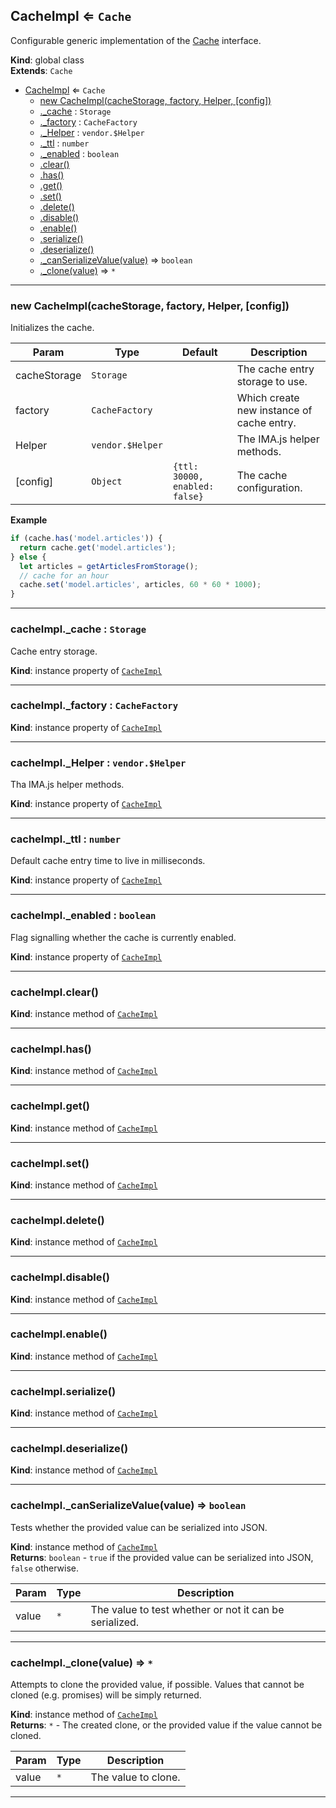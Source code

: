<a name="CacheImpl"></a>

## CacheImpl ⇐ <code>Cache</code>
Configurable generic implementation of the [Cache](Cache) interface.

**Kind**: global class  
**Extends**: <code>Cache</code>  

* [CacheImpl](#CacheImpl) ⇐ <code>Cache</code>
    * [new CacheImpl(cacheStorage, factory, Helper, [config])](#new_CacheImpl_new)
    * [._cache](#CacheImpl+_cache) : <code>Storage</code>
    * [._factory](#CacheImpl+_factory) : <code>CacheFactory</code>
    * [._Helper](#CacheImpl+_Helper) : <code>vendor.$Helper</code>
    * [._ttl](#CacheImpl+_ttl) : <code>number</code>
    * [._enabled](#CacheImpl+_enabled) : <code>boolean</code>
    * [.clear()](#CacheImpl+clear)
    * [.has()](#CacheImpl+has)
    * [.get()](#CacheImpl+get)
    * [.set()](#CacheImpl+set)
    * [.delete()](#CacheImpl+delete)
    * [.disable()](#CacheImpl+disable)
    * [.enable()](#CacheImpl+enable)
    * [.serialize()](#CacheImpl+serialize)
    * [.deserialize()](#CacheImpl+deserialize)
    * [._canSerializeValue(value)](#CacheImpl+_canSerializeValue) ⇒ <code>boolean</code>
    * [._clone(value)](#CacheImpl+_clone) ⇒ <code>\*</code>


* * *

<a name="new_CacheImpl_new"></a>

### new CacheImpl(cacheStorage, factory, Helper, [config])
Initializes the cache.


| Param | Type | Default | Description |
| --- | --- | --- | --- |
| cacheStorage | <code>Storage</code> |  | The cache entry storage to use. |
| factory | <code>CacheFactory</code> |  | Which create new instance of cache entry. |
| Helper | <code>vendor.$Helper</code> |  | The IMA.js helper methods. |
| [config] | <code>Object</code> | <code>{ttl: 30000, enabled: false}</code> | The cache configuration. |

**Example**  
```js
if (cache.has('model.articles')) {
  return cache.get('model.articles');
} else {
  let articles = getArticlesFromStorage();
  // cache for an hour
  cache.set('model.articles', articles, 60 * 60 * 1000);
}
```

* * *

<a name="CacheImpl+_cache"></a>

### cacheImpl._cache : <code>Storage</code>
Cache entry storage.

**Kind**: instance property of [<code>CacheImpl</code>](#CacheImpl)  

* * *

<a name="CacheImpl+_factory"></a>

### cacheImpl._factory : <code>CacheFactory</code>
**Kind**: instance property of [<code>CacheImpl</code>](#CacheImpl)  

* * *

<a name="CacheImpl+_Helper"></a>

### cacheImpl._Helper : <code>vendor.$Helper</code>
Tha IMA.js helper methods.

**Kind**: instance property of [<code>CacheImpl</code>](#CacheImpl)  

* * *

<a name="CacheImpl+_ttl"></a>

### cacheImpl._ttl : <code>number</code>
Default cache entry time to live in milliseconds.

**Kind**: instance property of [<code>CacheImpl</code>](#CacheImpl)  

* * *

<a name="CacheImpl+_enabled"></a>

### cacheImpl._enabled : <code>boolean</code>
Flag signalling whether the cache is currently enabled.

**Kind**: instance property of [<code>CacheImpl</code>](#CacheImpl)  

* * *

<a name="CacheImpl+clear"></a>

### cacheImpl.clear()
**Kind**: instance method of [<code>CacheImpl</code>](#CacheImpl)  

* * *

<a name="CacheImpl+has"></a>

### cacheImpl.has()
**Kind**: instance method of [<code>CacheImpl</code>](#CacheImpl)  

* * *

<a name="CacheImpl+get"></a>

### cacheImpl.get()
**Kind**: instance method of [<code>CacheImpl</code>](#CacheImpl)  

* * *

<a name="CacheImpl+set"></a>

### cacheImpl.set()
**Kind**: instance method of [<code>CacheImpl</code>](#CacheImpl)  

* * *

<a name="CacheImpl+delete"></a>

### cacheImpl.delete()
**Kind**: instance method of [<code>CacheImpl</code>](#CacheImpl)  

* * *

<a name="CacheImpl+disable"></a>

### cacheImpl.disable()
**Kind**: instance method of [<code>CacheImpl</code>](#CacheImpl)  

* * *

<a name="CacheImpl+enable"></a>

### cacheImpl.enable()
**Kind**: instance method of [<code>CacheImpl</code>](#CacheImpl)  

* * *

<a name="CacheImpl+serialize"></a>

### cacheImpl.serialize()
**Kind**: instance method of [<code>CacheImpl</code>](#CacheImpl)  

* * *

<a name="CacheImpl+deserialize"></a>

### cacheImpl.deserialize()
**Kind**: instance method of [<code>CacheImpl</code>](#CacheImpl)  

* * *

<a name="CacheImpl+_canSerializeValue"></a>

### cacheImpl._canSerializeValue(value) ⇒ <code>boolean</code>
Tests whether the provided value can be serialized into JSON.

**Kind**: instance method of [<code>CacheImpl</code>](#CacheImpl)  
**Returns**: <code>boolean</code> - `true` if the provided value can be serialized into JSON,
        `false` otherwise.  

| Param | Type | Description |
| --- | --- | --- |
| value | <code>\*</code> | The value to test whether or not it can be serialized. |


* * *

<a name="CacheImpl+_clone"></a>

### cacheImpl._clone(value) ⇒ <code>\*</code>
Attempts to clone the provided value, if possible. Values that cannot be
cloned (e.g. promises) will be simply returned.

**Kind**: instance method of [<code>CacheImpl</code>](#CacheImpl)  
**Returns**: <code>\*</code> - The created clone, or the provided value if the value cannot be
        cloned.  

| Param | Type | Description |
| --- | --- | --- |
| value | <code>\*</code> | The value to clone. |


* * *

